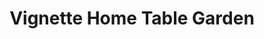 ---
title: "Vignette Home Table Garden"
url: /charleston/vignette-home-table-garden/
shop: houseware
---